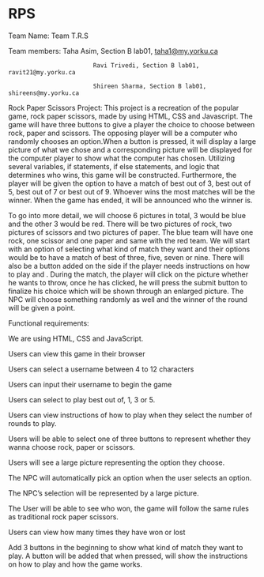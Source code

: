 # RPS
Team Name: Team T.R.S
  

Team members:               Taha Asim, Section B lab01, taha1@my.yorku.ca
                            
                            Ravi Trivedi, Section B lab01, ravit21@my.yorku.ca
                            
                            Shireen Sharma, Section B lab01, shireens@my.yorku.ca



Rock Paper Scissors Project: This project is a recreation of the popular game, rock paper scissors, made by using HTML, CSS and Javascript. The game will have three buttons to give a player the choice to choose between rock, paper and scissors. The opposing player will be a computer who randomly chooses an option.When a button is pressed, it will display a large picture of what we chose and a corresponding picture will be displayed for the computer player to show what the computer has chosen. Utilizing several variables, if statements, if else statements, and logic that determines who wins, this game will be constructed. Furthermore, the player will be given the option to have a match of best out of 3, best out of 5, best out of 7 or best out of 9. Whoever wins the most matches will be the winner. When the game has ended, it will be announced who the winner is. 

To go into more detail, we will choose 6 pictures in total, 3 would be blue and the other 3 would be red. There will be two pictures of rock, two pictures of scissors and two pictures of paper. The blue team will have one rock, one scissor and one paper and same with the red team. We will start with an option of selecting what kind of match they want and their options would be to have a match of best of three, five, seven or nine. There will also be a button added on the side if the player needs instructions on how to play and . During the match, the player will click on the picture whether he wants to throw, once he has clicked, he will press the submit button to finalize his choice which will be shown through an enlarged picture. The NPC will choose something randomly as well and the winner of the round will be given a point.

Functional requirements:

We are using HTML, CSS and JavaScript.

Users can view this game in their browser

Users can select a username between 4 to 12 characters

Users can input their username to begin the game

Users can select to play  best out of, 1, 3 or 5.

Users can view instructions of how to play when they select the number of rounds to play. 

Users will be able to select one of three buttons to represent whether they wanna choose rock, paper or scissors.

Users will see a large picture representing the option they choose.

The NPC will automatically pick an option when the user selects an option.

The NPC’s selection will be represented by a large picture. 

The User will be able to see who won, the game will follow the same rules as traditional rock paper scissors. 

Users can view how many times they have won or lost

Add 3 buttons in the beginning to show what kind of match they want to play. A button will be added that when pressed, will show the instructions on how to play and how the game works.


